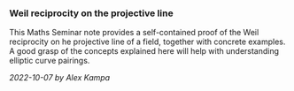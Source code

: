 ### Weil reciprocity on the projective line

This Maths Seminar note provides a self-contained proof of the Weil reciprocity on he projective line of a field, together with concrete examples. A good grasp of the concepts explained here will help with understanding elliptic curve pairings.

*2022-10-07 by Alex Kampa*